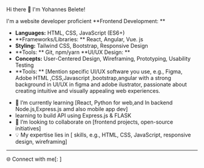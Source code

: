 Hi there 👋 I'm Yohannes Belete!

I'm a website developer proficient **Frontend Development: **
* **Languages:** HTML, CSS, JavaScript (ES6+)
* **Frameworks/Libraries: ** React, Angular, Vue. js
* **Styling:** Tailwind CSS, Bootstrap, Responsive
Design
* **Tools: ** Git, npm/yarn
**UI/UX Design: **
* **Concepts:** User-Centered Design, Wireframing, Prototyping, Usability Testing
* **Tools: ** [Mention specific UI/UX software you use, e.g., Figma, Adobe HTML ,CSS,Javascript ,bootstrap,angular with a strong background in UI/UX in figma and adobe ilustrator, passionate about creating intuitive and visually appealing web experiences.

- 🔭 I’m currently learning [React, Python for web,and In backend Node.js,Express.js amd also mobile app dev]
- learning to build API using Express.js & FLASK
- 🌱 I’m looking to collaborate on [frontend projects, open-source initiatives]
- 💡 My expertise lies in [ skills, e.g., HTML, CSS, JavaScript, responsive design, wireframing]
  
---
🌐 Connect with me[:
[](https://www.linkedin.com/in/yohannes-belete-b9894a308?utm_source=share&utm_campaign=share_via&utm_content=profile&utm_medium=ios_app)]
<!--
**yemijohnnyaladel/Yemijohnnyaladel** is a ✨ _special_ ✨ repository because its `README.md` (this file) appears on your GitHub profile

Here are some ideas to get you started:

- 🔭 I’m currently working on ...
- 🌱 I’m currently learning ...
- 👯 I’m looking to collaborate on ...
- 🤔 I’m looking for help with ...
- 💬 Ask me about ...
- 📫 How to reach me: ...
- 😄 Pronouns: ...
- ⚡ Fun fact: ...
-->
